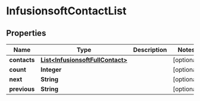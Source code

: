 
# InfusionsoftContactList

## Properties
Name | Type | Description | Notes
------------ | ------------- | ------------- | -------------
**contacts** | [**List&lt;InfusionsoftFullContact&gt;**](InfusionsoftFullContact.md) |  |  [optional]
**count** | **Integer** |  |  [optional]
**next** | **String** |  |  [optional]
**previous** | **String** |  |  [optional]



